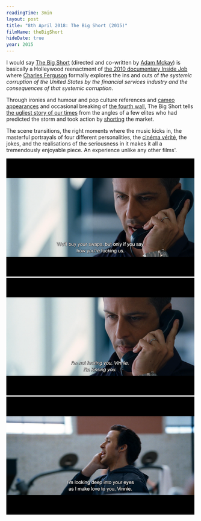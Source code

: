 ```yaml
---
readingTime: 3min
layout: post
title: "8th April 2018: The Big Short (2015)"
filmName: theBigShort
hideDate: true
year: 2015
---
```


I would say [The Big Short](https://www.rottentomatoes.com/m/the_big_short) (directed and co-written by [Adam Mckay](https://en.wikipedia.org/wiki/Adam_McKay)) is basically a Holleywood reenactment of [the 2010 documentary Inside Job](https://www.rottentomatoes.com/m/inside_job_2010) where [Charles Ferguson](https://en.wikipedia.org/wiki/Charles_Ferguson_(filmmaker)) formally explores the ins and outs of _the systemic corruption of the United States by the financial services industry and the consequences of that systemic corruption_.

Through ironies and humour and pop culture references and [cameo appearances](https://en.wikipedia.org/wiki/Cameo_appearance) and occasional breaking of [the fourth wall](https://en.wikipedia.org/wiki/Fourth_wall), The Big Short tells [the ugliest story of our times](https://en.wikipedia.org/wiki/Financial_crisis_of_2007%E2%80%932008) from the angles of a few elites who had predicted the storm and took action by [shorting](https://en.wikipedia.org/wiki/Short_(finance)) the market.

The scene transitions, the right moments where the music kicks in, the masterful portrayals of four different personalities, the [cinéma vérité](https://en.wikipedia.org/wiki/Cin%C3%A9ma_v%C3%A9rit%C3%A9), the jokes, and the realisations of the seriousness in it makes it all a tremendously enjoyable piece. An experience unlike any other films'.  


<img src="/img/thebigshort1.png" style="max-width:500px">

<img src="/img/thebigshort2.png" style="max-width:500px">

<img src="/img/thebigshort3.png" style="max-width:500px">
